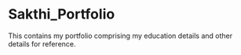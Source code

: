 # Sakthi_Portfolio
This contains my portfolio comprising my education details and other details for reference. 
